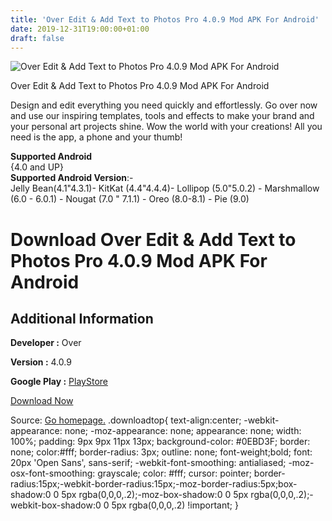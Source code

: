 ```yaml
---
title: 'Over Edit & Add Text to Photos Pro 4.0.9 Mod APK For Android'
date: 2019-12-31T19:00:00+01:00
draft: false
---
```


![Over Edit & Add Text to Photos Pro 4.0.9 Mod APK For Android](https://i0.wp.com/apkhome.net/wp-content/uploads/2019/11/Over-Edit-Add-Text-to-Photos-Pro-4.0.9-Mod.png "Over Edit & Add Text to Photos Pro 4.0.9 Mod APK For Android")

  

Over Edit & Add Text to Photos Pro 4.0.9 Mod APK For Android

Design and edit everything you need quickly and effortlessly. Go over now and use our inspiring templates, tools and effects to make your brand and your personal art projects shine. Wow the world with your creations! All you need is the app, a phone and your thumb!

**Supported Android**  
{4.0 and UP}  
**Supported Android Version**:-  
Jelly Bean(4.1"4.3.1)- KitKat (4.4"4.4.4)- Lollipop (5.0"5.0.2) - Marshmallow (6.0 - 6.0.1) - Nougat (7.0 " 7.1.1) - Oreo (8.0-8.1) - Pie (9.0)

Download Over Edit & Add Text to Photos Pro 4.0.9 Mod APK For Android
=====================================================================

Additional Information
----------------------

**Developer :** Over

**Version :** 4.0.9

**Google Play :** [PlayStore](https://play.google.com/store/apps/details?id=app.over.editor)

  

[Download Now](https://store4app.co/post/over-edit-amp-add-text-to-photos-pro-4-0-9-mod-apk-for-android_1573755746)

  
Source: [Go homepage.](https://store4app.co/post/over-edit-amp-add-text-to-photos-pro-4-0-9-mod-apk-for-android_1573755746) .downloadtop{ text-align:center; -webkit-appearance: none; -moz-appearance: none; appearance: none; width: 100%; padding: 9px 9px 11px 13px; background-color: #0EBD3F; border: none; color:#fff; border-radius: 3px; outline: none; font-weight;bold; font: 20px 'Open Sans', sans-serif; -webkit-font-smoothing: antialiased; -moz-osx-font-smoothing: grayscale; color: #fff; cursor: pointer; border-radius:15px;-webkit-border-radius:15px;-moz-border-radius:5px;box-shadow:0 0 5px rgba(0,0,0,.2);-moz-box-shadow:0 0 5px rgba(0,0,0,.2);-webkit-box-shadow:0 0 5px rgba(0,0,0,.2) !important; }